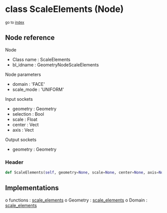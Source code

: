 # class ScaleElements (Node)

<sub>go to [index](/docs/index.md)</sub>

## Node reference

Node
 - Class name : ScaleElements
 - bl_idname : GeometryNodeScaleElements

Node parameters
 - domain : 'FACE'
 - scale_mode : 'UNIFORM'

Input sockets
 - geometry : Geometry
 - selection : Bool
 - scale : Float
 - center : Vect
 - axis : Vect

Output sockets
 - geometry : Geometry

### Header

``` python
def ScaleElements(self, geometry=None, scale=None, center=None, axis=None, selection=None, domain='FACE', scale_mode='UNIFORM', node_label=None, node_color=None):
```

## Implementations

o functions : [scale_elements](/docs/GeoNodes_classes/scale_elements.md)
o Geometry : [scale_elements](#scale_elements) 
o Domain : [scale_elements](#scale_elements) 

